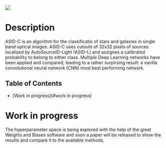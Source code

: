 <img src=https://see.fontimg.com/api/renderfont4/KpAp/eyJyIjoiZnMiLCJoIjo0MywidyI6MTAwMCwiZnMiOjQzLCJmZ2MiOiIjNjg5M0VCIiwiYmdjIjoiI0ZGRkZGRiIsInQiOjF9/QXV0b1NvdXJjZUlELUNsYXNzaWZpY2F0aW9u/kg-second-chances-sketch.png>


<!--
<img src="https://github.com/FiorenSt/AutoSourceID-Light/blob/main/Plots/OpticalImagePatch.png " width=50% height=50%><img src="https://github.com/FiorenSt/AutoSourceID-Light/blob/main/Plots/LoGOnOptical.png " width=50% height=50%> 
-->


# Description
ASID-C is an algorithm for the classificatio of stars and galaxies in single band optical images. 
ASID-C uses cutouts of 32x32 pixels of sources localized by AutoSourceID-Light (ASID-L) and assignes a calibrated probability to belong to either class.
Multiple Deep Learning networks have been applied and compared, leading to a rather surpirsing result: a vanilla convolutional neural network (CNN) most best performing network.


## Table of Contents 
- [Work in progress](#work in progress)


# Work in progress

The hyperparameter space is being explored with the help of the great Weights and Biases software and soon a paper will be released to show the results and compare it to the available methods.


